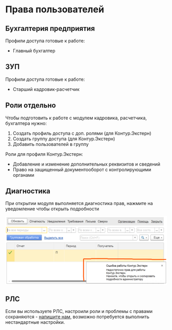 # Права пользователей

## Бухгалтерия предприятия

Профили доступа готовые к работе:

- Главный бухгалтер

## ЗУП

Профили доступа готовые к работе:

- Старший кадровик-расчетчик

## Роли отдельно

Чтобы подготовить к работе с модулем кадровика, расчетчика, бухгалтера нужно:

1. Создать профиль доступа с доп. ролями (для Контур.Экстерн)
2. Создать группу доступа (для Контур.Экстерн)
3. Добавить пользователей в группу

Роли для профиля Контур.Экстерн:

- Добавление и изменение дополнительных реквизитов и сведений
- Право на защищенный документооборот с контролирующими органами

## Диагностика

При открытии модуля выполняется диагностика прав, нажмите на уведомление чтобы открыть подробности

![access-diag-0](img/access-diag-0.png)

## РЛС

Если вы используете РЛС, настроили роли и проблемы с правами сохраняются - [напишите нам](https://kontur.ru/support#ke-1c), возможно потребуется выполнить нестандартные настройки.
